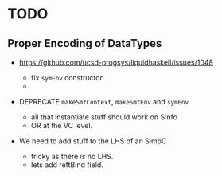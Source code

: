 # TODO

## Proper Encoding of DataTypes

* https://github.com/ucsd-progsys/liquidhaskell/issues/1048

  - fix `symEnv` constructor
  -

* DEPRECATE `makeSmtContext`, `makeSmtEnv` and `symEnv`
  - all that instantiate stuff should work on SInfo
  - OR at the VC level.

* We need to add stuff to the LHS of an SimpC
  - tricky as there _is_ no LHS.
  - lets add reftBind field.
